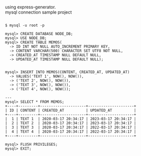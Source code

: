 using express-generator.<br>
mysql connection sample project

<pre>
<code>
$ mysql -u root -p

mysql> CREATE DATABASE NODE_DB;
mysql> USE NODE_DB;
mysql> CREATE TABLE MEMOS(
  -> ID INT NOT NULL AUTO_INCREMENT PRIMARY KEY,
  -> CONTENT VARCHAR(500) CHARACTER SET UTF8 NOT NULL,
  -> CREATED_AT TIMESTAMP NULL DEFAULT NULL,
  -> UPDATED_AT TIMESTAMP NULL DEFAULT NULL);
  

mysql> INSERT INTO MEMOS(CONTENT, CREATED_AT, UPDATED_AT)
  -> VALUES('TEXT 1', NOW(), NOW()),
  -> ('TEXT 2', NOW(), NOW()),
  -> ('TEXT 3', NOW(), NOW()),
  -> ('TEXT 4', NOW(), NOW());

---
mysql> SELECT * FROM MEMOS;
+----+---------+---------------------+---------------------+
| ID | CONTENT | CREATED_AT          | UPDATED_AT          |
+----+---------+---------------------+---------------------+
|  1 | TEXT 1  | 2020-03-17 20:34:17 | 2023-03-17 20:34:17 |
|  2 | TEXT 2  | 2020-03-17 20:34:17 | 2023-03-17 20:34:17 |
|  3 | TEXT 3  | 2020-03-17 20:34:17 | 2022-03-17 20:34:17 |
|  4 | TEXT 4  | 2020-03-17 20:34:17 | 2022-03-17 20:34:17 |
+----+---------+---------------------+---------------------+

mysql> FLUSH PRIVILEGES;
mysql> EXIT;
</code>
</pre>
